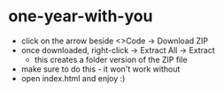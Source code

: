# one-year-with-you
- click on the arrow beside <>Code → Download ZIP
- once downloaded, right-click → Extract All → Extract
  - this creates a folder version of the ZIP file
- make sure to do this - it won't work without
- open index.html and enjoy :)
